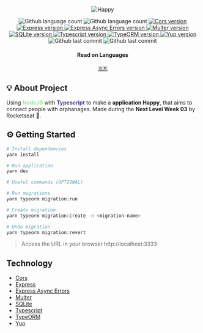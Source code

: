 <p align="center">
    <img alt="Happy" src="https://i1.lensdump.com/i/0TULpF.png" />
</p>

<p align="center">
  <img alt="Github language count" src="https://img.shields.io/github/languages/count/eduardomantz291/nodejs-api-happy">

  <img alt="Github language count" src="https://img.shields.io/github/languages/top/eduardomantz291/nodejs-api-happy">

  <a href="https://github.com/expressjs/cors">
    <img alt="Cors version" src="https://img.shields.io/github/package-json/dependency-version/eduardomantz291/nodejs-api-happy/cors">
  </a>

  <a href="https://expressjs.com/">
    <img alt="Express version" src="https://img.shields.io/github/package-json/dependency-version/eduardomantz291/nodejs-api-happy/express">
  </a>

  <a href="https://github.com/davidbanham/express-async-errors">
    <img alt="Express Async Errors version" src="https://img.shields.io/github/package-json/dependency-version/eduardomantz291/nodejs-api-happy/express-async-errors">
  </a>

  <a href="https://github.com/expressjs/multer">
    <img alt="Multer version" src="https://img.shields.io/github/package-json/dependency-version/eduardomantz291/nodejs-api-happy/express-async-errors">
  </a>

  <a href="https://github.com/kriasoft/node-sqlite">
    <img alt="SQLite version" src="https://img.shields.io/github/package-json/dependency-version/eduardomantz291/nodejs-api-happy/express-async-errors">
  </a>

  <a href="https://www.typescriptlang.org/">
    <img alt="Typescript version" src="https://img.shields.io/github/package-json/dependency-version/eduardomantz291/nodejs-api-happy/dev/typescript">
  </a>

  <a href="https://typeorm.io/#/">
    <img alt="TypeORM version" src="https://img.shields.io/github/package-json/dependency-version/eduardomantz291/nodejs-api-happy/typeorm">
  </a>

  <a href="https://github.com/jquense/yup">
    <img alt="Yup version" src="https://img.shields.io/github/package-json/dependency-version/eduardomantz291/nodejs-api-happy/yup">
  </a>

  <img alt="Github last commit" src="https://wakatime.com/badge/github/eduardomantz291/nodejs-api-happy.svg">

  <img alt="Github last commit" src="https://img.shields.io/github/last-commit/eduardomantz291/nodejs-api-happy">
</p>

<div align="center">
  <h4 align="center">Read on Languages</h4>
  <a href="https://github.com/eduardomantz291/nodejs-rocketseat-next-level-3-week-happy/blob/master/README-PT-BR.md">🇧🇷
  </a>
</div>

## :bulb: About Project

Using <span style="color:lightgreen; font-weight:bold;">NodeJS</span> with <span style="color:darkslateblue; font-weight:bold;">Typescript</span> to make a **application Happy**, that aims to connect people with orphanages.
Made during the **Next Level Week 03** by Rocketseat :rocket:.

## :gear: Getting Started

```Bash
# Install dependencies
yarn install

# Run application
yarn dev

# Useful commands (OPTIONAL)

# Run migrations
yarn typeorm migration:run

# Create migration
yarn typeorm migration:create -n <migration-name>

# Undo migration
yarn typeorm migration:revert
```

> Access the URL in your browser http://localhost:3333

## Technology

- [Cors](https://github.com/expressjs/cors)
- [Express](https://expressjs.com/)
- [Express Async Errors](https://github.com/davidbanham/express-async-errors)
- [Multer](https://github.com/expressjs/multer)
- [SQLite](https://github.com/kriasoft/node-sqlite)
- [Typescript](https://www.typescriptlang.org/)
- [TypeORM](https://typeorm.io/#/)
- [Yup](https://github.com/jquense/yup)